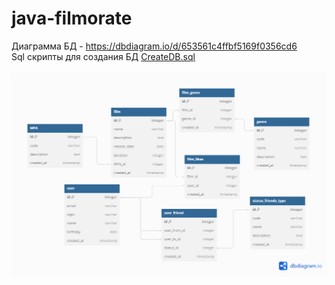 # java-filmorate

Диаграмма БД - https://dbdiagram.io/d/653561c4ffbf5169f0356cd6 <br/>
Sql скрипты для создания БД [CreateDB.sql](src%2Fmain%2Fresources%2FDB%2FCreateDB.sql)<br/>
<br/>
![ERDiagram.png](src\main\resources\DB\ERDiagram.png)